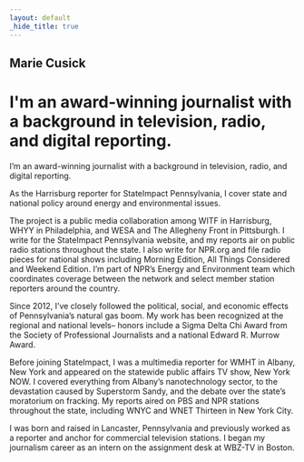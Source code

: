 ```yaml
---
layout: default
_hide_title: true
---
```


## Marie Cusick

# I'm an award-winning journalist with a background in television, radio, and digital reporting.

I’m an award-winning journalist with a background in television, radio, and digital reporting.

As the Harrisburg reporter for StateImpact Pennsylvania, I cover state and national policy around energy and environmental issues.

The project is a public media collaboration among WITF in Harrisburg, WHYY in Philadelphia, and WESA and The Allegheny Front in Pittsburgh. I write for the StateImpact Pennsylvania website, and my reports air on public radio stations throughout the state. I also write for NPR.org and file radio pieces for national shows including Morning Edition, All Things Considered and Weekend Edition. I’m part of NPR’s Energy and Environment team which coordinates coverage between the network and select member station reporters around the country.

Since 2012, I’ve closely followed the political, social, and economic effects of Pennsylvania’s natural gas boom. My work has been recognized at the regional and national levels– honors include a Sigma Delta Chi Award from the Society of Professional Journalists and a national Edward R. Murrow Award.

Before joining StateImpact, I was a multimedia reporter for WMHT in Albany, New York and appeared on the statewide public affairs TV show, New York NOW. I covered everything from Albany’s nanotechnology sector, to the devastation caused by Superstorm Sandy, and the debate over the state’s moratorium on fracking. My reports aired on PBS and NPR stations throughout the state, including WNYC and WNET Thirteen in New York City.

I was born and raised in Lancaster, Pennsylvania and previously worked as a reporter and anchor for commercial television stations. I began my journalism career as an intern on the assignment desk at WBZ-TV in Boston.